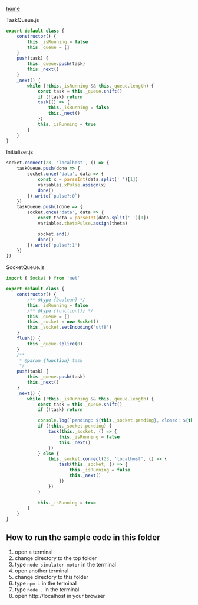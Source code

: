 [home](../README.md)

TaskQueue.js
```js
export default class {
    constructor() {
        this._isRunning = false
        this._queue = []
    }
    push(task) {
        this._queue.push(task)
        this._next()
    }
    _next() {
        while (!this._isRunning && this._queue.length) {
            const task = this._queue.shift()
            if (!task) return
            task(() => {
                this._isRunning = false
                this._next()
            })
            this._isRunning = true
        }
    }
}
```

Initializer.js

```js
socket.connect(23, 'localhost', () => {
    taskQueue.push(done => {
        socket.once('data', data => {
            const x = parseInt(data.split(' ')[1])
            variables.xPulse.assign(x)
            done()
        }).write(`pulse?:0`)
    })
    taskQueue.push((done => {
        socket.once('data', data => {
            const theta = parseInt(data.split(' ')[1])
            variables.thetaPulse.assign(theta)

            socket.end()
            done()
        }).write('pulse?:1')
    })
})
```

SocketQueue.js
```js
import { Socket } from 'net'

export default class {
    constructor() {
        /** @type {boolean} */
        this._isRunning = false
        /** @type {function[]} */
        this._queue = []
        this._socket = new Socket()
        this._socket.setEncoding('utf8')
    }
    flush() {
        this._queue.splice(0)
    }
    /**
     * @param {function} task 
     */
    push(task) {
        this._queue.push(task)
        this._next()
    }
    _next() {
        while (!this._isRunning && this._queue.length) {
            const task = this._queue.shift()
            if (!task) return

            console.log(`pending: ${this._socket.pending}, closed: ${this._socket.closed}, writable: ${this._socket.writable}`)
            if (!this._socket.pending) {
                task(this._socket, () => {
                    this._isRunning = false
                    this._next()
                })
            } else {
                this._socket.connect(23, 'localhost', () => {
                    task(this._socket, () => {
                        this._isRunning = false
                        this._next()
                    })
                })
            }

            this._isRunning = true
        }
    }
}
```

## How to run the sample code in this folder
1. open a terminal
1. change directory to the top folder
1. type `node simulator-motor` in the terminal
1. open another terminal
1. change directory to this folder
1. type `npm i` in the terminal
1. type `node .` in the terminal
1. open http://localhost in your browser